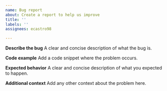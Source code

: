 ```yaml
---
name: Bug report
about: Create a report to help us improve
title: ''
labels: ''
assignees: ecastro98

---
```


**Describe the bug**
A clear and concise description of what the bug is.

**Code example**
Add a code snippet where the problem occurs.

**Expected behavior**
A clear and concise description of what you expected to happen.

**Additional context**
Add any other context about the problem here.
